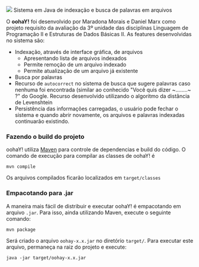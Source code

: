 <img src="https://github.com/mrmorais/calcula-arvore/blob/master/res/img/oohay.png?raw=true"/>
Sistema em Java de indexação e busca de palavras em arquivos

O **oohaY!** foi desenvolvido por Maradona Morais e Daniel Marx como projeto requisito da avaliação da 3º unidade das disciplinas Linguagem de Programação II e Estruturas de Dados Básicas II. As features desenvolvidas no sistema são:

- Indexação, através de interface gráfica, de arquivos
  - Apresentando lista de arquivos indexados
  - Permite remoção de um arquivo indexado
  - Permite atualização de um arquivo já existente
- Busca por palavras
- Recurso de `autocorrect` no sistema de busca que sugere palavras caso nenhuma foi encontrada (similar ao conhecido "Você quis dizer ~........~ ?" do Google. Recurso desenvolvido utilizando o algoritmo da distância de Levenshtein
- Persistência das informações carregadas, o usuário pode fechar o sistema e quando abrir novamente, os arquivos e palavras indexadas continuarão existindo.

### Fazendo o build do projeto

oohaY! utiliza [Maven](https://maven.apache.org/) para controle de dependencias e build do código. O comando de execução para compilar as classes de oohaY! é

```
mvn compile
```

Os arquivos compilados ficarão localizados em `target/classes`

### Empacotando para .jar

A maneira mais fácil de distribuir e executar oohaY! é empacotando em arquivo `.jar`. Para isso, ainda utilizando Maven, execute o seguinte comando:

```
mvn package
```

Será criado o arquivo `oohay-x.x.jar` no diretório `target/`. Para executar este arquivo, permaneça na raiz do projeto e execute: 

```
java -jar target/oohay-x.x.jar
```
